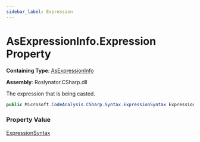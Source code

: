 ```yaml
---
sidebar_label: Expression
---
```


# AsExpressionInfo\.Expression Property

**Containing Type**: [AsExpressionInfo](../index.md)

**Assembly**: Roslynator\.CSharp\.dll

  
The expression that is being casted\.

```csharp
public Microsoft.CodeAnalysis.CSharp.Syntax.ExpressionSyntax Expression { get; }
```

### Property Value

[ExpressionSyntax](https://docs.microsoft.com/en-us/dotnet/api/microsoft.codeanalysis.csharp.syntax.expressionsyntax)

